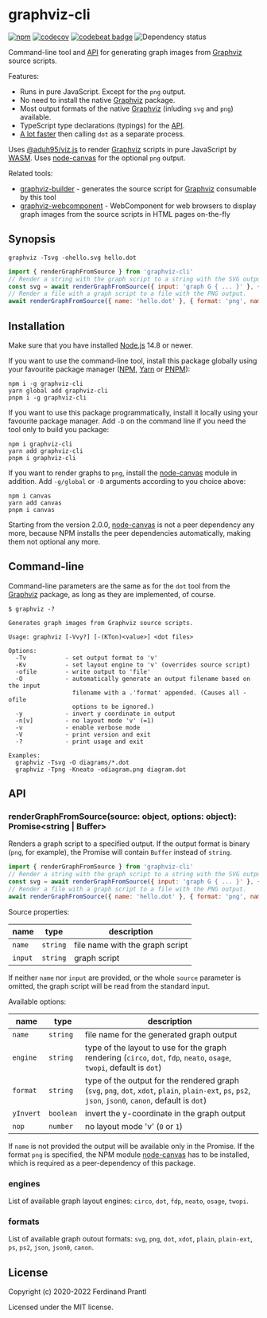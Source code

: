 # graphviz-cli

[![npm](https://img.shields.io/npm/v/graphviz-cli)](https://www.npmjs.com/package/graphviz-cli#top)
[![codecov](https://codecov.io/gh/prantlf/graphviz-cli/branch/master/graph/badge.svg)](https://codecov.io/gh/prantlf/graphviz-cli)
[![codebeat badge](https://codebeat.co/badges/9d85c898-df08-42fb-8ab9-407dc2ce2d22)](https://codebeat.co/projects/github-com-prantlf-graphviz-cli-master)
![Dependency status](https://img.shields.io/librariesio/release/npm/graphviz-cli)

Command-line tool and [API] for generating graph images from [Graphviz] source scripts.

Features:

* Runs in pure JavaScript. Except for the `png` output.
* No need to install the native [Graphviz] package.
* Most output formats of the native [Graphviz] (inluding `svg` and `png`) available.
* TypeScript type declarations (typings) for the [API].
* [A lot faster](perf/README.md) then calling `dot` as a separate process.

Uses [@aduh95/viz.js] to render [Graphviz] scripts in pure JavaScript by [WASM]. Uses [node-canvas] for the optional `png` output.

Related tools:

* [graphviz-builder] - generates the source script for [Graphviz] consumable by this tool
* [graphviz-webcomponent] - WebComponent for web browsers to display graph images from the source scripts in HTML pages on-the-fly

## Synopsis

```
graphviz -Tsvg -ohello.svg hello.dot
```

```js
import { renderGraphFromSource } from 'graphviz-cli'
// Render a string with the graph script to a string with the SVG output.
const svg = await renderGraphFromSource({ input: 'graph G { ... }' }, { format: 'svg' })
// Render a file with a graph script to a file with the PNG output.
await renderGraphFromSource({ name: 'hello.dot' }, { format: 'png', name: 'hello.png' })
```

## Installation

Make sure that you have installed [Node.js] 14.8 or newer.

If you want to use the command-line tool, install this package globally using your favourite package manager ([NPM], [Yarn] or [PNPM]):

```
npm i -g graphviz-cli
yarn global add graphviz-cli
pnpm i -g graphviz-cli
```

If you want to use this package programmatically, install it locally using your favourite package manager. Add `-D` on the command line if you need the tool only to build you package:

```
npm i graphviz-cli
yarn add graphviz-cli
pnpm i graphviz-cli
```

If you want to render graphs to `png`, install the [node-canvas] module in addition. Add `-g/global` or `-D` arguments according to you choice above:

```
npm i canvas
yarn add canvas
pnpm i canvas
```

Starting from the version 2.0.0, [node-canvas] is not a peer dependency any more, because NPM installs the peer dependencies automatically, making them not optional any more.

## Command-line

Command-line parameters are the same as for the `dot` tool from the [Graphviz] package, as long as they are implemented, of course.

```
$ graphviz -?

Generates graph images from Graphviz source scripts.

Usage: graphviz [-Vvy?] [-(KTon)<value>] <dot files>

Options:
  -Tv           - set output format to 'v'
  -Kv           - set layout engine to 'v' (overrides source script)
  -ofile        - write output to 'file'
  -O            - automatically generate an output filename based on the input
                  filename with a .'format' appended. (Causes all -ofile
                  options to be ignored.)
  -y            - invert y coordinate in output
  -n[v]         - no layout mode 'v' (=1)
  -v            - enable verbose mode
  -V            - print version and exit
  -?            - print usage and exit

Examples:
  graphviz -Tsvg -O diagrams/*.dot
  graphviz -Tpng -Kneato -odiagram.png diagram.dot
```

## API

### renderGraphFromSource(source: object, options: object): Promise\<string | Buffer\>

Renders a graph script to a specified output. If the output format is binary (`png`, for example), the Promise will contain `Buffer` instead of `string`.

```js
import { renderGraphFromSource } from 'graphviz-cli'
// Render a string with the graph script to a string with the SVG output.
const svg = await renderGraphFromSource({ input: 'graph G { ... }' }, { format: 'svg' })
// Render a file with a graph script to a file with the PNG output.
await renderGraphFromSource({ name: 'hello.dot' }, { format: 'png', name: 'hello.png' })
```

Source properties:

|  name   |  type    | description                     |
|---------|----------|---------------------------------|
| `name`  | `string` | file name with the graph script |
| `input` | `string` | graph script                    |

If neither `name` nor `input` are provided, or the whole `source` parameter is omitted, the graph script will be read from the standard input.

Available options:

|  name     |  type     | description                                 |
|-----------|-----------|---------------------------------------------|
| `name`    | `string`  | file name for the generated graph output    |
| `engine`  | `string`  | type of the layout to use for the graph rendering (`circo`, `dot`, `fdp`, `neato`, `osage`, `twopi`, default is `dot`)                   |
| `format`  | `string`  | type of the output for the rendered graph (`svg`, `png`, `dot`, `xdot`, `plain`, `plain-ext`, `ps`, `ps2`, `json`, `json0`, `canon`, default is `dot`) |
| `yInvert` | `boolean` | invert the y-coordinate in the graph output |
| `nop`     | `number`  | no layout mode 'v' (`0` or `1`)             |

If `name` is not provided the output will be available only in the Promise. If the format `png` is specified, the NPM module [node-canvas] has to be installed, which is required as a peer-dependency of this package.

### engines

List of available graph layout engines: `circo`, `dot`, `fdp`, `neato`, `osage`, `twopi`.

### formats

List of available graph outout formats: `svg`, `png`, `dot`, `xdot`, `plain`, `plain-ext`, `ps`, `ps2`, `json`, `json0`, `canon`.

## License

Copyright (c) 2020-2022 Ferdinand Prantl

Licensed under the MIT license.

[Graphviz]: https://graphviz.org/
[WASM]: https://developer.mozilla.org/en-US/docs/WebAssembly
[@aduh95/viz.js]: https://github.com/aduh95/viz.js#readme
[node-canvas]: https://github.com/Automattic/node-canvas#readme
[graphviz-builder]: https://github.com/prantlf/graphviz-builder#readme
[graphviz-webcomponent]: https://github.com/prantlf/graphviz-webcomponent#readme
[Node.js]: https://nodejs.org/
[NPM]: https://docs.npmjs.com/cli/npm
[Yarn]: https://classic.yarnpkg.com/docs/cli/
[PNPM]: https://pnpm.js.org/pnpm-cli
[API]: #api
